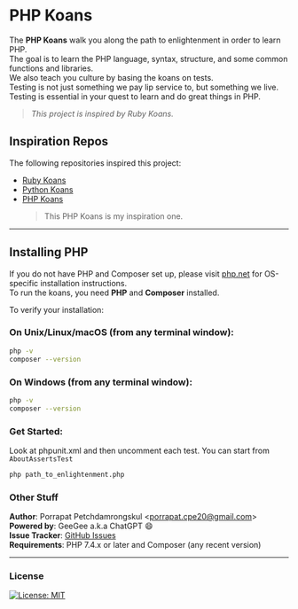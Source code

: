 # PHP Koans

The **PHP Koans** walk you along the path to enlightenment in order to learn PHP.  
The goal is to learn the PHP language, syntax, structure, and some common functions and libraries.  
We also teach you culture by basing the koans on tests.  
Testing is not just something we pay lip service to, but something we live.  
Testing is essential in your quest to learn and do great things in PHP.

> _This project is inspired by Ruby Koans._

## Inspiration Repos

The following repositories inspired this project:

- [Ruby Koans](https://github.com/edgecase/ruby_koans)
- [Python Koans](https://github.com/gregmalcolm/python_koans)
- [PHP Koans](https://github.com/akoebbe/php_koans.git)  
  > This PHP Koans is my inspiration one.
  
---

## Installing PHP

If you do not have PHP and Composer set up, please visit [php.net](https://www.php.net) for OS-specific installation instructions.  
To run the koans, you need **PHP** and **Composer** installed.

To verify your installation:

### On Unix/Linux/macOS (from any terminal window):

```bash
php -v
composer --version
```

### On Windows (from any terminal window):

```bash
php -v
composer --version
```

### Get Started:

Look at phpunit.xml and then uncomment each test. You can start from `AboutAssertsTest`

```bash
php path_to_enlightenment.php
```

### Other Stuff

**Author**: Porrapat Petchdamrongskul <<porrapat.cpe20@gmail.com>>  
**Powered by**: GeeGee a.k.a ChatGPT 😄  
**Issue Tracker**: [GitHub Issues](https://github.com/Porrapat/php_koans/issues)  
**Requirements**: PHP 7.4.x or later and Composer (any recent version)

---

### License

[![License: MIT](https://img.shields.io/badge/License-MIT-yellow.svg)](https://opensource.org/licenses/MIT)
